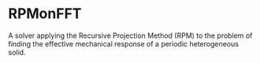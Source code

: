 # RPMonFFT
A solver applying the Recursive Projection Method (RPM) to the problem of finding the effective mechanical response of a periodic heterogeneous solid.
